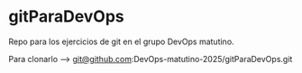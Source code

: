 # gitParaDevOps
Repo para los ejercicios de git en el grupo DevOps matutino.

Para clonarlo --> git@github.com:DevOps-matutino-2025/gitParaDevOps.git
